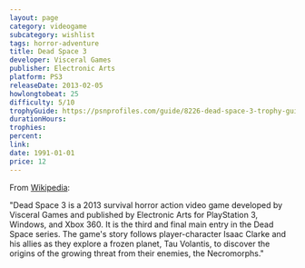 ```yaml
---
layout: page
category: videogame
subcategory: wishlist
tags: horror-adventure
title: Dead Space 3
developer: Visceral Games
publisher: Electronic Arts
platform: PS3
releaseDate: 2013-02-05
howlongtobeat: 25
difficulty: 5/10
trophyGuide: https://psnprofiles.com/guide/8226-dead-space-3-trophy-guide
durationHours:
trophies:
percent:
link:
date: 1991-01-01
price: 12
---
```


From [Wikipedia](https://en.wikipedia.org/wiki/Dead_Space_3):

"Dead Space 3 is a 2013 survival horror action video game developed by Visceral Games and published by Electronic Arts for PlayStation 3, Windows, and Xbox 360. It is the third and final main entry in the Dead Space series. The game's story follows player-character Isaac Clarke and his allies as they explore a frozen planet, Tau Volantis, to discover the origins of the growing threat from their enemies, the Necromorphs."
